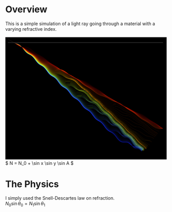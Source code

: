 # Overview
This is a simple simulation of a light ray going through a material with a varying refractive index.<br /><br />
![A light path](example.png)
$ N = N_0 + \sin x \sin y \sin A $
# The Physics
I simply used the Snell-Descartes law on refraction. <br />
$N_0 \sin \theta_0 = N_1 \sin \theta_1$ <br />

